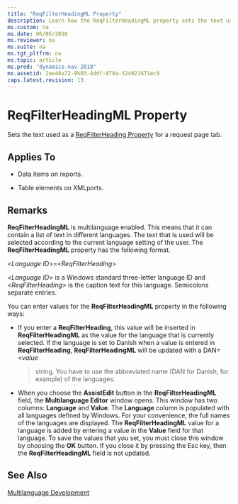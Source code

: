 ```yaml
---
title: "ReqFilterHeadingML Property"
description: Learn how the ReqFilterHeadingML property sets the text used as a ReqFilterHeading Property for a request page tab.
ms.custom: na
ms.date: 06/05/2016
ms.reviewer: na
ms.suite: na
ms.tgt_pltfrm: na
ms.topic: article
ms.prod: "dynamics-nav-2018"
ms.assetid: 2ee40a72-9b03-4ddf-878a-324921671ec9
caps.latest.revision: 13
---
```

# ReqFilterHeadingML Property
Sets the text used as a [ReqFilterHeading Property](ReqFilterHeading-Property.md) for a request page tab.  
  
## Applies To  
  
-   Data items on reports.  
  
-   Table elements on XMLports.  
  
## Remarks  
 **ReqFilterHeadingML** is multilanguage enabled. This means that it can contain a list of text in different languages. The text that is used will be selected according to the current language setting of the user. The **ReqFilterHeadingML** property has the following format.  
  
 \<*Language ID*>=\<*ReqFilterHeading*>  
  
 \<*Language ID*> is a Windows standard three-letter language ID and \<*ReqFilterHeading*> is the caption text for this language. Semicolons separate entries.  
  
 You can enter values for the **ReqFilterHeadingML** property in the following ways:  
  
-   If you enter a **ReqFilterHeading**, this value will be inserted in **ReqFilterHeadingML** as the value for the language that is currently selected. If the language is set to Danish when a value is entered in **ReqFilterHeading**, **ReqFilterHeadingML** will be updated with a DAN=\<*value*  
  
     > string. You have to use the abbreviated name \(DAN for Danish, for example\) of the languages.  
  
-   When you choose the **AssistEdit** button in the **ReqFilterHeadingML** field, the **Multilanguage Editor** window opens. This window has two columns: **Language** and **Value**. The **Language** column is populated with all languages defined by Windows. For your convenience, the full names of the languages are displayed. The **ReqFilterHeadingML** value for a language is added by entering a value in the **Value** field for that language. To save the values that you set, you must close this window by choosing the **OK** button. If you close it by pressing the Esc key, then the **ReqFilterHeadingML** field is not updated.  
  
## See Also  
 [Multilanguage Development](Multilanguage-Development.md)